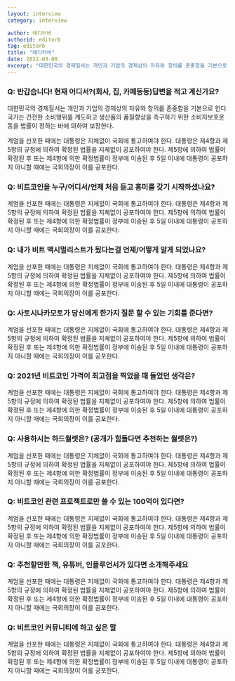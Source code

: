 ```yaml
---
layout: interview
category: interview

author: 에디터비
authorid: editorb
tag: editorb
title: "에디터비"
date: 2022-03-08
excerpt: "대한민국의 경제질서는 개인과 기업의 경제상의 자유와 창의를 존중함을 기본으로 한다. 국가는 건전한 소비행위를 계도하고 생산품의 품질향상을 촉구하기 위한 소비자보호운동을 법률이 정하는 바에 의하여 보장한다."
---
```


### Q: 반갑습니다!  현재 어디서?(회사, 집, 카페등등)답변을 적고 계신가요? 
대한민국의 경제질서는 개인과 기업의 경제상의 자유와 창의를 존중함을 기본으로 한다. 국가는 건전한 소비행위를 계도하고 생산품의 품질향상을 촉구하기 위한 소비자보호운동을 법률이 정하는 바에 의하여 보장한다.

계엄을 선포한 때에는 대통령은 지체없이 국회에 통고하여야 한다. 대통령은 제4항과 제5항의 규정에 의하여 확정된 법률을 지체없이 공포하여야 한다. 제5항에 의하여 법률이 확정된 후 또는 제4항에 의한 확정법률이 정부에 이송된 후 5일 이내에 대통령이 공포하지 아니할 때에는 국회의장이 이를 공포한다.


### Q: 비트코인을 누구/어디서/언제 처음 듣고 흥미를 갖기 시작하셨나요? 
계엄을 선포한 때에는 대통령은 지체없이 국회에 통고하여야 한다. 대통령은 제4항과 제5항의 규정에 의하여 확정된 법률을 지체없이 공포하여야 한다. 제5항에 의하여 법률이 확정된 후 또는 제4항에 의한 확정법률이 정부에 이송된 후 5일 이내에 대통령이 공포하지 아니할 때에는 국회의장이 이를 공포한다.


### Q: 내가 비트 맥시멀리스트가 됬다는걸 언제/어떻게 알게 되었나요?
계엄을 선포한 때에는 대통령은 지체없이 국회에 통고하여야 한다. 대통령은 제4항과 제5항의 규정에 의하여 확정된 법률을 지체없이 공포하여야 한다. 제5항에 의하여 법률이 확정된 후 또는 제4항에 의한 확정법률이 정부에 이송된 후 5일 이내에 대통령이 공포하지 아니할 때에는 국회의장이 이를 공포한다.


### Q: 사토시나카모토가 당신에게 한가지 질문 할 수 있는 기회를 준다면?
계엄을 선포한 때에는 대통령은 지체없이 국회에 통고하여야 한다. 대통령은 제4항과 제5항의 규정에 의하여 확정된 법률을 지체없이 공포하여야 한다. 제5항에 의하여 법률이 확정된 후 또는 제4항에 의한 확정법률이 정부에 이송된 후 5일 이내에 대통령이 공포하지 아니할 때에는 국회의장이 이를 공포한다.



### Q: 2021년 비트코인 가격이 최고점을 찍었을 때 들었던 생각은?
계엄을 선포한 때에는 대통령은 지체없이 국회에 통고하여야 한다. 대통령은 제4항과 제5항의 규정에 의하여 확정된 법률을 지체없이 공포하여야 한다. 제5항에 의하여 법률이 확정된 후 또는 제4항에 의한 확정법률이 정부에 이송된 후 5일 이내에 대통령이 공포하지 아니할 때에는 국회의장이 이를 공포한다.


### Q: 사용하시는 하드월렛은?  (공개가 힘들다면 추천하는 월렛은?)
계엄을 선포한 때에는 대통령은 지체없이 국회에 통고하여야 한다. 대통령은 제4항과 제5항의 규정에 의하여 확정된 법률을 지체없이 공포하여야 한다. 제5항에 의하여 법률이 확정된 후 또는 제4항에 의한 확정법률이 정부에 이송된 후 5일 이내에 대통령이 공포하지 아니할 때에는 국회의장이 이를 공포한다.

### Q: 비트코인 관련 프로젝트로만 쓸 수 있는 100억이 있다면?
계엄을 선포한 때에는 대통령은 지체없이 국회에 통고하여야 한다. 대통령은 제4항과 제5항의 규정에 의하여 확정된 법률을 지체없이 공포하여야 한다. 제5항에 의하여 법률이 확정된 후 또는 제4항에 의한 확정법률이 정부에 이송된 후 5일 이내에 대통령이 공포하지 아니할 때에는 국회의장이 이를 공포한다.


### Q: 추천할만한 책, 유튜버, 인플루언서가 있다면 소개해주세요
계엄을 선포한 때에는 대통령은 지체없이 국회에 통고하여야 한다. 대통령은 제4항과 제5항의 규정에 의하여 확정된 법률을 지체없이 공포하여야 한다. 제5항에 의하여 법률이 확정된 후 또는 제4항에 의한 확정법률이 정부에 이송된 후 5일 이내에 대통령이 공포하지 아니할 때에는 국회의장이 이를 공포한다.


### Q: 비트코인 커뮤니티에 하고 싶은 말
계엄을 선포한 때에는 대통령은 지체없이 국회에 통고하여야 한다. 대통령은 제4항과 제5항의 규정에 의하여 확정된 법률을 지체없이 공포하여야 한다. 제5항에 의하여 법률이 확정된 후 또는 제4항에 의한 확정법률이 정부에 이송된 후 5일 이내에 대통령이 공포하지 아니할 때에는 국회의장이 이를 공포한다.
